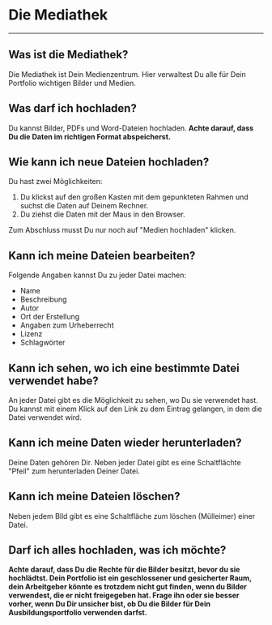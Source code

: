 # Die Mediathek

- - - 
## Was ist die Mediathek?
Die Mediathek ist Dein Medienzentrum. Hier verwaltest Du alle für Dein Portfolio wichtigen Bilder und Medien.

## Was darf ich hochladen?
Du kannst Bilder, PDFs und Word-Dateien hochladen. **Achte darauf, dass Du die Daten im richtigen Format abspeicherst.**

## Wie kann ich neue Dateien hochladen?
Du hast zwei Möglichkeiten:
 1. Du klickst auf den großen Kasten mit dem gepunkteten Rahmen und suchst die Daten auf Deinem Rechner.
 2. Du ziehst die Daten mit der Maus in den Browser.

Zum Abschluss musst Du nur noch auf "Medien hochladen" klicken.

## Kann ich meine Dateien bearbeiten?
Folgende Angaben kannst Du zu jeder Datei machen:
* Name
* Beschreibung
* Autor
* Ort der Erstellung
* Angaben zum Urheberrecht
* Lizenz
* Schlagwörter

## Kann ich sehen, wo ich eine bestimmte Datei verwendet habe?
An jeder Datei gibt es die Möglichkeit zu sehen, wo Du sie verwendet hast. Du kannst mit einem Klick auf den Link zu dem Eintrag gelangen, in dem die Datei verwendet wird.

## Kann ich meine Daten wieder herunterladen?
Deine Daten gehören Dir. Neben jeder Datei gibt es eine Schaltflächte "Pfeil" zum herunterladen Deiner Datei.

## Kann ich meine Dateien löschen?
Neben jedem Bild gibt es eine Schaltfläche zum löschen (Mülleimer) einer Datei.

## Darf ich alles hochladen, was ich möchte?
**Achte darauf, dass Du die Rechte für die Bilder besitzt, bevor du sie hochlädtst. Dein Portfolio ist ein geschlossener und gesicherter Raum, dein Arbeitgeber könnte es trotzdem nicht gut finden, wenn du Bilder verwendest, die er nicht freigegeben hat. Frage ihn oder sie besser vorher, wenn Du Dir unsicher bist, ob Du die Bilder für Dein Ausbildungsportfolio verwenden darfst.**
